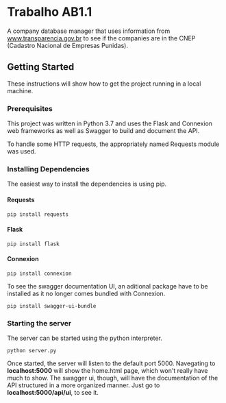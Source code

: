 # Trabalho AB1.1

A company database manager that uses information from www.transparencia.gov.br to see if the companies are in the CNEP (Cadastro Nacional de Empresas Punidas).

## Getting Started

These instructions will show how to get the project running in a local machine.

### Prerequisites

This project was written in Python 3.7 and uses the Flask and Connexion web frameworks as well as Swagger to build and document the API.

To handle some HTTP requests, the appropriately named Requests module was used.

### Installing Dependencies

The easiest way to install the dependencies is using pip.

#### Requests

```
pip install requests
```

#### Flask

```
pip install flask
```

#### Connexion

```
pip install connexion
```

To see the swagger documentation UI, an aditional package have to be installed as it no longer comes bundled with Connexion.

```
pip install swagger-ui-bundle
```

### Starting the server

The server can be started using the python interpreter.

```
python server.py
```
Once started, the server will listen to the default port 5000. Navegating to **localhost:5000** will show the home.html page, which won't really have much to show. The swagger ui, though, will have the documentation of the API structured in a more organized manner. Just go to **localhost:5000/api/ui**, to see it.

